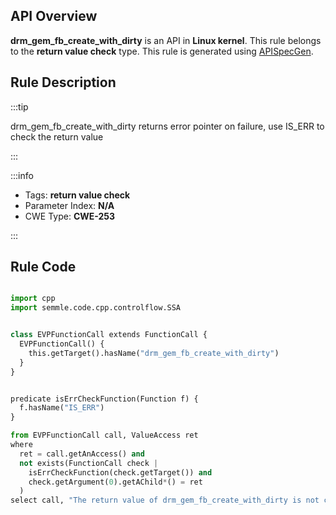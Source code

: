 ---
---


## API Overview
**drm_gem_fb_create_with_dirty** is an API in **Linux kernel**. This rule belongs to the **return value check** type. This rule is generated using [APISpecGen](../../tools/APISpecGen).
## Rule Description

:::tip

drm_gem_fb_create_with_dirty returns error pointer on failure, use IS_ERR to check the return value

:::

:::info

- Tags: **return value check**
- Parameter Index: **N/A**
- CWE Type: **CWE-253**

:::

## Rule Code
```python

import cpp
import semmle.code.cpp.controlflow.SSA


class EVPFunctionCall extends FunctionCall {
  EVPFunctionCall() {
    this.getTarget().hasName("drm_gem_fb_create_with_dirty")
  }
}


predicate isErrCheckFunction(Function f) {
  f.hasName("IS_ERR") 
}

from EVPFunctionCall call, ValueAccess ret
where
  ret = call.getAnAccess() and
  not exists(FunctionCall check |
    isErrCheckFunction(check.getTarget()) and
    check.getArgument(0).getAChild*() = ret
  )
select call, "The return value of drm_gem_fb_create_with_dirty is not checked with IS_ERR."
    
```